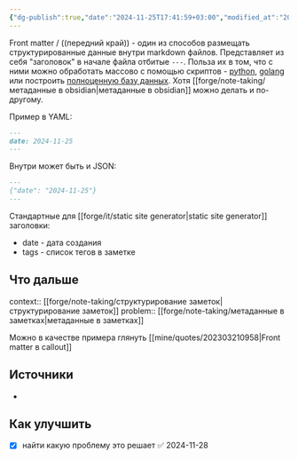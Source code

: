 ```yaml
---
{"dg-publish":true,"date":"2024-11-25T17:41:59+03:00","modified_at":"2024-12-02T23:39:39+03:00","tags":["status/writing","review/needed","topic/notes"],"permalink":"/forge/note-taking/frontmatter/","dgPassFrontmatter":true}
---
```



Front matter / ((передний край)) - один из способов размещать структурированные данные внутри markdown файлов. Представляет из себя "заголовок" в начале файла отбитые `---`. Польза их в том, что с ними можно обработать массово с помощью скриптов - [python](https://github.com/eyeseast/python-frontmatter), [golang](https://github.com/adrg/frontmatter) или построить [полноценную базу данных](https://markdowndb.com/). Хотя [[forge/note-taking/метаданные в obsidian|метаданные в obsidian]] можно делать и по-другому.

Пример в YAML:
```md
---
date: 2024-11-25
---
```

Внутри может быть и JSON:
```md
---
{"date": "2024-11-25"}
---
```

Стандартные для [[forge/it/static site generator|static site generator]] заголовки:
- date - дата создания
- tags - список тегов в заметке

## Что дальше



context:: [[forge/note-taking/структурирование заметок|структурирование заметок]]
problem:: [[forge/note-taking/метаданные в заметках|метаданные в заметках]]

Можно в качестве примера глянуть [[mine/quotes/202303210958|Front matter в callout]]

## Источники



- 

## Как улучшить

- [x] найти какую проблему это решает ✅ 2024-11-28
